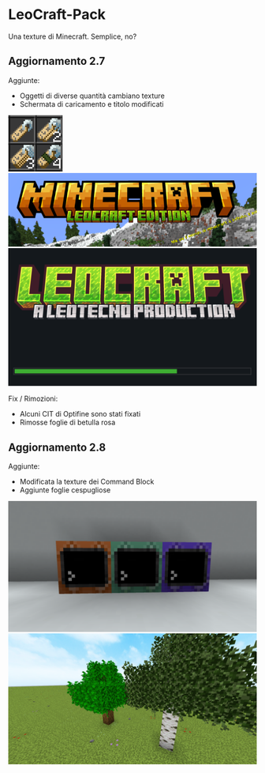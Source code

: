 # LeoCraft-Pack
Una texture di Minecraft. Semplice, no?

## Aggiornamento 2.7
Aggiunte:
* Oggetti di diverse quantità cambiano texture
* Schermata di caricamento e titolo modificati
  
![alt text](https://github.com/leotecno09/LeoCraft-Pack/blob/main/images/stackitems.png?raw=true)
![alt text](https://github.com/leotecno09/LeoCraft-Pack/blob/main/images/title.png?raw=true)
![alt text](https://github.com/leotecno09/LeoCraft-Pack/blob/main/images/loading.png?raw=true)

Fix / Rimozioni:
* Alcuni CIT di Optifine sono stati fixati
* Rimosse foglie di betulla rosa

## Aggiornamento 2.8
Aggiunte:
* Modificata la texture dei Command Block
* Aggiunte foglie cespugliose

![alt text](https://github.com/leotecno09/LeoCraft-Pack/blob/main/images/command_blocks.png?raw=true)
![alt text](https://github.com/leotecno09/LeoCraft-Pack/blob/main/images/bushy_leaves.png?raw=true)

